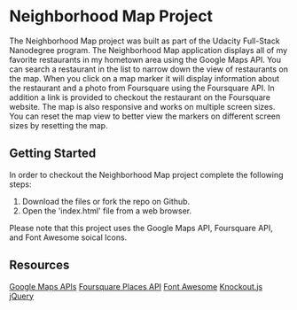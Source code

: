 # Neighborhood Map Project

The Neighborhood Map project was built as part of the Udacity Full-Stack Nanodegree program. The Neighborhood Map application displays all of my favorite restaurants in my hometown area using the Google Maps API. You can search a restaurant in the list to narrow down the view of restaurants on the map. When you click on a map marker it will display information about the restaurant and a photo from Foursquare using the Foursquare API. In addition a link is provided to checkout the restaurant on the Foursquare website. The map is also responsive and works on multiple screen sizes. You can reset the map view to better view the markers on different screen sizes by resetting the map.

## Getting Started

In order to checkout the Neighborhood Map project complete the following steps:

1. Download the files or fork the repo on Github.
2. Open the 'index.html' file from a web browser.

Please note that this project uses the Google Maps API, Foursquare API, and Font Awesome soical Icons.

## Resources
[Google Maps APIs](https://developers.google.com/maps/)
[Foursquare Places API](https://developer.foursquare.com/places-api)
[Font Awesome](http://fontawesome.io/icons/)
[Knockout.js](http://knockoutjs.com/)
[jQuery](http://api.jquery.com/)
